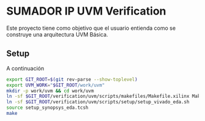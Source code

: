 # SUMADOR IP UVM Verification

Este proyecto tiene como objetivo que el usuario entienda como se construye una arquitectura UVM Básica.

## Setup

A continuación

```bash
export GIT_ROOT=$(git rev-parse --show-toplevel)
export UVM_WORK="$GIT_ROOT/work/uvm"
mkdir -p work/uvm && cd work/uvm
ln -sf $GIT_ROOT/verification/uvm/scripts/makefiles/Makefile.xilinx Makefile
ln -sf $GIT_ROOT/verification/uvm/scripts/setup/setup_vivado_eda.sh
source setup_synopsys_eda.tcsh
make
```
